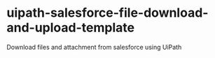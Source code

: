 # uipath-salesforce-file-download-and-upload-template
Download files and attachment from salesforce using UiPath
